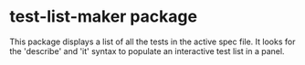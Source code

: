 # test-list-maker package

This package displays a list of all the tests in the active spec file. It looks for the 'describe' and 'it' syntax to populate an interactive test list in a panel.

<!-- ![A screenshot of your package](https://f.cloud.github.com/assets/69169/2290250/c35d867a-a017-11e3-86be-cd7c5bf3ff9b.gif) -->
